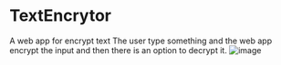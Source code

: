 # TextEncrytor
A web app for encrypt text 
The user type something and the web app encrypt the input and then there is an option to decrypt it.
![image](https://user-images.githubusercontent.com/73982270/199565501-4cc328b4-318a-4641-bc7f-fb9f71d93296.png)

